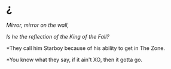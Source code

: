 # ¿

*Mirror, mirror on the wall,*

*Is he the reflection of the King of the Fall?*

*They call him Starboy because of his ability to get in The Zone.

*You know what they say, if it ain't XO, then it gotta go.
